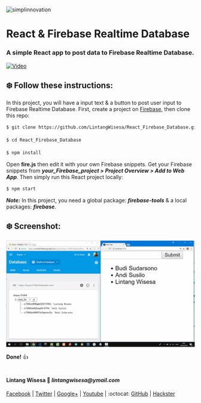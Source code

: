 #

![simplinnovation](https://4.bp.blogspot.com/-f7YxPyqHAzY/WJ6VnkvE0SI/AAAAAAAADTQ/0tDQPTrVrtMAFT-q-1-3ktUQT5Il9FGdQCLcB/s350/simpLINnovation1a.png)

# __React & Firebase Realtime Database__

### A simple React app to post data to Firebase Realtime Database. 

[![Video](https://img.youtube.com/vi/COcSUL76pUY/0.jpg)](https://www.youtube.com/watch?v=COcSUL76pUY)

## __:snowflake: Follow these instructions:__

In this project, you will have a input text & a button to post user input to Firebase Realtime Database. First, create a project on [Firebase](https://firebase.google.com/), then clone this repo:

```bash
$ git clone https://github.com/LintangWisesa/React_Firebase_Database.git

$ cd React_Firebase_Database

$ npm install
```

Open __fire.js__ then edit it with your own Firebase snippets. Get your Firebase snippets from __*your_Firebase_project > Project Overview > Add to Web App*__. Then simply run this React project locally:

```bash
$ npm start
```

__*Note:*__ In this project, you need a global package: __*firebase-tools*__ & a local packages: __*firebase*__.

## __:snowflake: Screenshot:__

![React_Firebase_database_1](./lintang_firebase_database.png)

__Done!__ :thumbsup:

#

#### Lintang Wisesa :love_letter: _lintangwisesa@ymail.com_

[Facebook](https://www.facebook.com/lintangbagus) |
[Twitter](https://twitter.com/Lintang_Wisesa) |
[Google+](https://plus.google.com/u/0/+LintangWisesa1) |
[Youtube](https://www.youtube.com/user/lintangbagus) | 
:octocat: [GitHub](https://github.com/LintangWisesa) |
[Hackster](https://www.hackster.io/lintangwisesa)